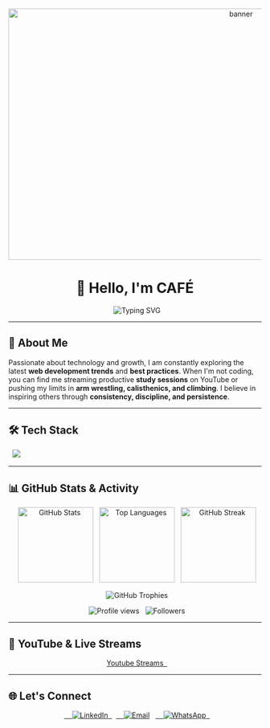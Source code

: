 <p align="center">
  <img width="910" height="501" alt="banner" src="https://github.com/user-attachments/assets/7b95841c-ec23-45ed-aa03-9441c0c2c44e" />
</p>

<h1 align="center">👋 Hello, I'm CAFÉ</h1>

<p align="center">
  <img src="https://readme-typing-svg.herokuapp.com?font=Fira+Code&size=28&duration=3000&pause=1000&color=00C2FF&center=true&vCenter=true&width=650&lines=Frontend+Developer+☕;Future+Full-Stack+Engineer+🚀;Consistency,+Discipline+%26+Focus+🔥;Lifelong+Learner+📚" alt="Typing SVG" />
</p>

---

## 🚀 About Me

Passionate about technology and growth, I am constantly exploring the latest **web development trends** and **best practices**. When I'm not coding, you can find me streaming productive **study sessions** on YouTube or pushing my limits in **arm wrestling, calisthenics, and climbing**. I believe in inspiring others through **consistency, discipline, and persistence**.

---

## 🛠️ Tech Stack  



<p align="center">

  <img src="https://skillicons.dev/icons?i=html,css,js,php,mysql,figma,firebase,python" />

</p>

---

## 📊 GitHub Stats & Activity

<p align="center">
  <img src="https://github-readme-stats.vercel.app/api?username=CAFE2l&show_icons=true&theme=tokyonight&hide_border=true" height="150" alt="GitHub Stats" />
  <img src="https://github-readme-stats.vercel.app/api/top-langs/?username=CAFE2l&layout=compact&theme=tokyonight&hide_border=true" height="150" alt="Top Languages" />
  <img src="https://github-readme-streak-stats.herokuapp.com/?user=CAFE2l&theme=tokyonight&hide_border=true" height="150" alt="GitHub Streak" />
</p>

<p align="center">
  <img src="https://github-profile-trophy.vercel.app/?username=CAFE2l&theme=tokyonight&no-frame=true&no-bg=true&margin-w=4" alt="GitHub Trophies" />
</p>

<p align="center">
  <img src="https://komarev.com/ghpvc/?username=CAFE2l&color=blueviolet&style=flat-square" alt="Profile views" />
  <img src="https://img.shields.io/github/followers/CAFE2l?label=Followers&style=flat-square&color=blueviolet" alt="Followers" />
</p>


---

## 🎥 YouTube & Live Streams

<p align="center">
  <a href="https://www.youtube.com/@CAFE_ct/streams" target="_blank" rel="noopener noreferrer" title="YouTube Live Streams">
    Youtube Streams
  </a>
</p>

---

## 🌐 Let's Connect

<p align="center">
  <a href="https://www.linkedin.com/in/gabriel-felipe-sabino-de-souza-ab05a630a/" target="_blank" rel="noopener noreferrer" title="LinkedIn Profile">
    <img src="https://img.shields.io/badge/LinkedIn-0A66C2?style=for-the-badge&logo=linkedin&logoColor=white" alt="LinkedIn"/>  </a>
  <a href="mailto:gutiajs@gmail.com" target="_blank" rel="noopener noreferrer" title="Send Email">
    <img src="https://img.shields.io/badge/Email-D14836?style=for-the-badge&logo=gmail&logoColor=white" alt="Email"/></a>
  <a href="https://wa.me/5541996713782" target="_blank" rel="noopener noreferrer" title="WhatsApp Chat">
    <img src="https://img.shields.io/badge/WhatsApp-25D366?style=for-the-badge&logo=whatsapp&logoColor=white" alt="WhatsApp"/>
  </a>
</p>
